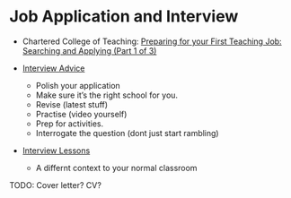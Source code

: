 Job Application and Interview
=============================

* Chartered College of Teaching: [Preparing for your First Teaching Job: Searching and Applying (Part 1 of 3)](https://my.chartered.college/event/preparing-for-your-first-teaching-job-searching-and-applying-part-1-of-3/)
* [Interview Advice](https://curriculumteamleader.wordpress.com/2021/02/10/senior-leader-interviews/)
    * Polish your application
    * Make sure it’s the right school for you.  
    * Revise (latest stuff)
    * Practise (video yourself)
    * Prep for activities.
    * Interrogate the question (dont just start rambling)

* [Interview Lessons](https://twitter.com/pnjfoster/status/1509234867241897990)
    * A differnt context to your normal classroom

TODO:
Cover letter?
CV?
